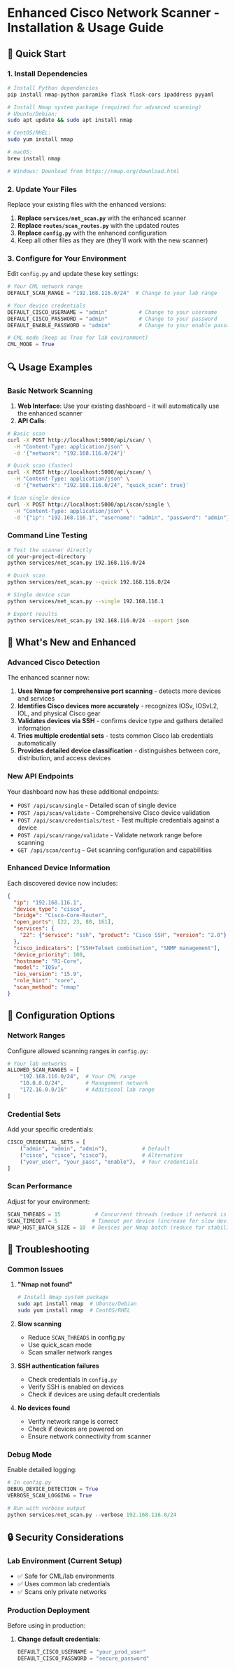 # Enhanced Cisco Network Scanner - Installation & Usage Guide

## 🚀 Quick Start

### 1. Install Dependencies

```bash
# Install Python dependencies
pip install nmap-python paramiko flask flask-cors ipaddress pyyaml

# Install Nmap system package (required for advanced scanning)
# Ubuntu/Debian:
sudo apt update && sudo apt install nmap

# CentOS/RHEL:
sudo yum install nmap

# macOS:
brew install nmap

# Windows: Download from https://nmap.org/download.html
```

### 2. Update Your Files

Replace your existing files with the enhanced versions:

1. **Replace `services/net_scan.py`** with the enhanced scanner
2. **Replace `routes/scan_routes.py`** with the updated routes
3. **Replace `config.py`** with the enhanced configuration
4. Keep all other files as they are (they'll work with the new scanner)

### 3. Configure for Your Environment

Edit `config.py` and update these key settings:

```python
# Your CML network range
DEFAULT_SCAN_RANGE = "192.168.116.0/24"  # Change to your lab range

# Your device credentials
DEFAULT_CISCO_USERNAME = "admin"          # Change to your username
DEFAULT_CISCO_PASSWORD = "admin"          # Change to your password
DEFAULT_ENABLE_PASSWORD = "admin"         # Change to your enable password

# CML mode (keep as True for lab environment)
CML_MODE = True
```

## 🔍 Usage Examples

### Basic Network Scanning

1. **Web Interface**: Use your existing dashboard - it will automatically use the enhanced scanner
2. **API Calls**:

```bash
# Basic scan
curl -X POST http://localhost:5000/api/scan/ \
  -H "Content-Type: application/json" \
  -d '{"network": "192.168.116.0/24"}'

# Quick scan (faster)
curl -X POST http://localhost:5000/api/scan/ \
  -H "Content-Type: application/json" \
  -d '{"network": "192.168.116.0/24", "quick_scan": true}'

# Scan single device
curl -X POST http://localhost:5000/api/scan/single \
  -H "Content-Type: application/json" \
  -d '{"ip": "192.168.116.1", "username": "admin", "password": "admin"}'
```

### Command Line Testing

```bash
# Test the scanner directly
cd your-project-directory
python services/net_scan.py 192.168.116.0/24

# Quick scan
python services/net_scan.py --quick 192.168.116.0/24

# Single device scan
python services/net_scan.py --single 192.168.116.1

# Export results
python services/net_scan.py 192.168.116.0/24 --export json
```

## 🎯 What's New and Enhanced

### Advanced Cisco Detection

The enhanced scanner now:

1. **Uses Nmap for comprehensive port scanning** - detects more devices and services
2. **Identifies Cisco devices more accurately** - recognizes IOSv, IOSvL2, IOL, and physical Cisco gear
3. **Validates devices via SSH** - confirms device type and gathers detailed information
4. **Tries multiple credential sets** - tests common Cisco lab credentials automatically
5. **Provides detailed device classification** - distinguishes between core, distribution, and access devices

### New API Endpoints

Your dashboard now has these additional endpoints:

- `POST /api/scan/single` - Detailed scan of single device
- `POST /api/scan/validate` - Comprehensive Cisco device validation
- `POST /api/scan/credentials/test` - Test multiple credentials against a device
- `POST /api/scan/range/validate` - Validate network range before scanning
- `GET /api/scan/config` - Get scanning configuration and capabilities

### Enhanced Device Information

Each discovered device now includes:

```json
{
  "ip": "192.168.116.1",
  "device_type": "cisco",
  "bridge": "Cisco-Core-Router",
  "open_ports": [22, 23, 80, 161],
  "services": {
    "22": {"service": "ssh", "product": "Cisco SSH", "version": "2.0"}
  },
  "cisco_indicators": ["SSH+Telnet combination", "SNMP management"],
  "device_priority": 100,
  "hostname": "R1-Core",
  "model": "IOSv",
  "ios_version": "15.9",
  "role_hint": "core",
  "scan_method": "nmap"
}
```

## 🔧 Configuration Options

### Network Ranges

Configure allowed scanning ranges in `config.py`:

```python
# Your lab networks
ALLOWED_SCAN_RANGES = [
    "192.168.116.0/24",  # Your CML range
    "10.0.0.0/24",       # Management network
    "172.16.0.0/16"      # Additional lab range
]
```

### Credential Sets

Add your specific credentials:

```python
CISCO_CREDENTIAL_SETS = [
    ("admin", "admin", "admin"),           # Default
    ("cisco", "cisco", "cisco"),           # Alternative
    ("your_user", "your_pass", "enable"),  # Your credentials
]
```

### Scan Performance

Adjust for your environment:

```python
SCAN_THREADS = 15           # Concurrent threads (reduce if network is slow)
SCAN_TIMEOUT = 5           # Timeout per device (increase for slow devices)
NMAP_HOST_BATCH_SIZE = 10  # Devices per Nmap batch (reduce for stability)
```

## 🐛 Troubleshooting

### Common Issues

1. **"Nmap not found"**
   ```bash
   # Install Nmap system package
   sudo apt install nmap  # Ubuntu/Debian
   sudo yum install nmap  # CentOS/RHEL
   ```

2. **Slow scanning**
   - Reduce `SCAN_THREADS` in config.py
   - Use quick_scan mode
   - Scan smaller network ranges

3. **SSH authentication failures**
   - Check credentials in `config.py`
   - Verify SSH is enabled on devices
   - Check if devices are using default credentials

4. **No devices found**
   - Verify network range is correct
   - Check if devices are powered on
   - Ensure network connectivity from scanner

### Debug Mode

Enable detailed logging:

```python
# In config.py
DEBUG_DEVICE_DETECTION = True
VERBOSE_SCAN_LOGGING = True

# Run with verbose output
python services/net_scan.py --verbose 192.168.116.0/24
```

## 🔒 Security Considerations

### Lab Environment (Current Setup)
- ✅ Safe for CML/lab environments
- ✅ Uses common lab credentials
- ✅ Scans only private networks

### Production Deployment
Before using in production:

1. **Change default credentials**:
   ```python
   DEFAULT_CISCO_USERNAME = "your_prod_user"
   DEFAULT_CISCO_PASSWORD = "secure_password"
   ```
